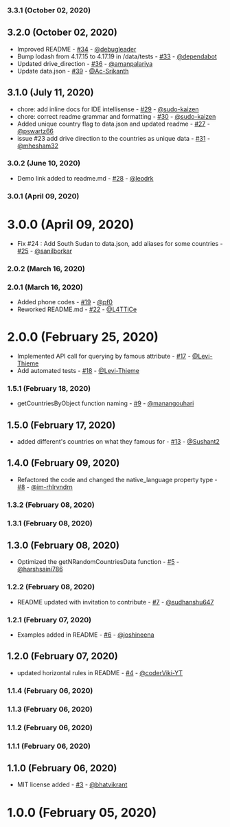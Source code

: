 ### 3.3.1 (October 02, 2020)

## 3.2.0 (October 02, 2020)
- Improved README - [#34](https://github.com/bhatvikrant/world-countries-capitals/issues/34) - [@debugleader](https://github.com/debugleader)
- Bump lodash from 4.17.15 to 4.17.19 in /data/tests - [#33](https://github.com/bhatvikrant/world-countries-capitals/issues/33) - [@dependabot](https://github.com/dependabot)
- Updated drive_direction - [#36](https://github.com/bhatvikrant/world-countries-capitals/issues/36) - [@amanpalariya](https://github.com/amanpalariya)
- Update data.json - [#39](https://github.com/bhatvikrant/world-countries-capitals/issues/39) - [@Ac-Srikanth](https://github.com/Ac-Srikanth)

## 3.1.0 (July 11, 2020)
- chore: add inline docs for IDE intellisense - [#29](https://github.com/bhatvikrant/world-countries-capitals/issues/29) - [@sudo-kaizen](https://github.com/sudo-kaizen)
- chore: correct readme grammar and formatting - [#30](https://github.com/bhatvikrant/world-countries-capitals/issues/30) - [@sudo-kaizen](https://github.com/sudo-kaizen)
- Added unique country flag to data.json and updated readme - [#27](https://github.com/bhatvikrant/world-countries-capitals/issues/27) - [@pswartz66](https://github.com/pswartz66)
- issue #23 add drive direction to the countries as unique data - [#31](https://github.com/bhatvikrant/world-countries-capitals/issues/31) - [@mhesham32](https://github.com/mhesham32)

### 3.0.2 (June 10, 2020)
- Demo link added to readme.md - [#28](https://github.com/bhatvikrant/world-countries-capitals/issues/28) - [@leodrk](https://github.com/leodrk)

### 3.0.1 (April 09, 2020)

# 3.0.0 (April 09, 2020)
- Fix #24 : Add South Sudan to data.json, add aliases for some countries - [#25](https://github.com/bhatvikrant/world-countries-capitals/issues/25) - [@sanilborkar](https://github.com/sanilborkar)

### 2.0.2 (March 16, 2020)

### 2.0.1 (March 16, 2020)
- Added phone codes - [#19](https://github.com/bhatvikrant/world-countries-capitals/issues/19) - [@pf0](https://github.com/pf0)
- Reworked README.md - [#22](https://github.com/bhatvikrant/world-countries-capitals/issues/22) - [@L4TTiCe](https://github.com/L4TTiCe)

# 2.0.0 (February 25, 2020)
- Implemented API call for querying by famous attribute - [#17](https://github.com/bhatvikrant/world-countries-capitals/issues/17) - [@Levi-Thieme](https://github.com/Levi-Thieme)
- Add automated tests - [#18](https://github.com/bhatvikrant/world-countries-capitals/issues/18) - [@Levi-Thieme](https://github.com/Levi-Thieme)

### 1.5.1 (February 18, 2020)
- getCountriesByObject function naming - [#9](https://github.com/bhatvikrant/world-countries-capitals/issues/9) - [@manangouhari](https://github.com/manangouhari)

## 1.5.0 (February 17, 2020)
- added different's countries on what they famous for - [#13](https://github.com/bhatvikrant/world-countries-capitals/issues/13) - [@Sushant2](https://github.com/Sushant2)

## 1.4.0 (February 09, 2020)
- Refactored the code and changed the native_language property type - [#8](https://github.com/bhatvikrant/world-countries-capitals/issues/8) - [@im-rhlrvndrn](https://github.com/im-rhlrvndrn)

### 1.3.2 (February 08, 2020)

### 1.3.1 (February 08, 2020)

## 1.3.0 (February 08, 2020)
- Optimized the getNRandomCountriesData function - [#5](https://github.com/bhatvikrant/world-countries-capitals/issues/5) - [@harshsaini786](https://github.com/harshsaini786)

### 1.2.2 (February 08, 2020)
- README updated with invitation to contribute - [#7](https://github.com/bhatvikrant/world-countries-capitals/issues/7) - [@sudhanshu647](https://github.com/sudhanshu647)

### 1.2.1 (February 07, 2020)
- Examples added in README - [#6](https://github.com/bhatvikrant/world-countries-capitals/issues/6) - [@joshineena](https://github.com/joshineena)

## 1.2.0 (February 07, 2020)
- updated horizontal rules in README - [#4](https://github.com/bhatvikrant/world-countries-capitals/issues/4) - [@coderViki-YT](https://github.com/coderViki-YT)

### 1.1.4 (February 06, 2020)

### 1.1.3 (February 06, 2020)

### 1.1.2 (February 06, 2020)

### 1.1.1 (February 06, 2020)

## 1.1.0 (February 06, 2020)
- MIT license added - [#3](https://github.com/bhatvikrant/world-countries-capitals/issues/3) - [@bhatvikrant](https://github.com/bhatvikrant)

# 1.0.0 (February 05, 2020)
